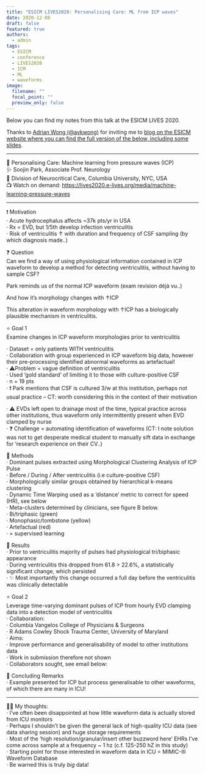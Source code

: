 ```yaml
---
title: "ESICM LIVES2020: Personalising Care: ML from ICP waves"
date: 2020-12-08
draft: false
featured: true
authors:
  - admin
tags:
  - ESICM
  - conference
  - LIVES2020
  - ICM
  - ML
  - waveforms
image:
  filename: ""
  focal_point: ""
  preview_only: false
---
```

Below you can find my notes from this talk at the ESICM LIVES 2020.  

Thanks to [Adrian Wong (@avkwong)](https://twitter.com/avkwong) for inviting me to [blog on the ESICM website where you can find the full version of the below, including some slides](https://www.esicm.org/blog/?p=3072).

---

💬 Personalising Care: Machine learning from pressure waves (ICP)  
🩺 Soojin Park, Associate Prof. Neurology  
🏥 Division of Neurocritical Care, Columbia University, NYC, USA  
📺 Watch on demand: https://lives2020.e-lives.org/media/machine-learning-pressure-waves  

---

❗ Motivation  
· Acute hydrocephalus affects ~37k pts/yr in USA  
· Rx = EVD, but 1/5th develop infection ventriculitis  
· Risk of ventriculitis ↑ with duration and frequency of CSF sampling (by which diagnosis made..)  

❓ Question  
Can we find a way of using physiological information contained in ICP waveform to develop a method for detecting ventriculitis, without having to sample CSF?

Park reminds us of the normal ICP waveform (exam revision déjà vu..)  

 And how it’s morphology changes with ↑ICP  

This alteration in waveform morphology with ↑ICP has a biologically plausible mechanism in ventriculitis.  

 ⭐ Goal 1  
Examine changes in ICP waveform morphologies prior to ventriculitis  

· Dataset = only patients WITH ventriculitis  
· Collaboration with group experienced in ICP waveform big data, however their pre-processing identified abnormal waveforms as artefactual!  
· ⚠Problem = vague definition of ventriculitis  
· Used ‘gold standard’ of limiting it to those with culture-positive CSF  
· n = 19 pts  
· ❗ Park mentions that CSF is cultured 3/w at this institution, perhaps not usual practice – CT: worth considering this in the context of their motivation  

· ⚠ EVDs left open to drainage most of the time, typical practice across other institutions, thus waveform only intermittently present when EVD clamped by nurse  
· ❓ Challenge = automating identification of waveforms (CT: I note solution was not to get desperate medical student to manually sift data in exchange for ‘research experience on their CV..)  

🔧 Methods  
· Dominant pulses extracted using Morphological Clustering Analysis of ICP Pulse  
· Before / During / After ventriculitis (i.e culture-positive CSF)  
· Morphologically similar groups obtained by hierarchical k-means clustering  
· Dynamic Time Warping used as a ‘distance’ metric to correct for speed (HR), see below  
· Meta-clusters determined by clinicians, see figure B below.  
· Bi/triphasic (green)  
· Monophasic/tombstone (yellow)  
· Artefactual (red)  
· = supervised learning  

📜 Results  
· Prior to ventriculitis majority of pulses had physiological tri/biphasic appearance  
· During ventriculitis this dropped from 61.8 > 22.6%, a statistically significant change, which persisted  
· ✨ Most importantly this change occurred a full day before the ventriculitis was clinically detectable  

  ⭐ Goal 2  
Leverage time-varying dominant pulses of ICP from hourly EVD clamping data into a detection model of ventriculitis  
· Collaboration:  
· Columbia Vangelos College of Physicians & Surgeons  
· R Adams Cowley Shock Trauma Center, University of Maryland  
· Aims:  
· Improve performance and generalisability of model to other institutions data  
· Work in submission therefore not shown  
· Collaborators sought, see email below:  

 🚩 Concluding Remarks  
· Example presented for ICP but process generalisable to other waveforms, of which there are many in ICU!  

---

🙋‍♂️ My thoughts:  
· I’ve often been disappointed at how little waveform data is actually stored from ICU monitors  
· Perhaps I shouldn’t be given the general lack of high-quality ICU data (see data sharing session) and huge storage requirements  
· Most of the ‘high resolution/granular/insert other buzzword here’ EHRs I’ve come across sample at a frequency ~ 1 hz (c.f. 125-250 hZ in this study)  
· Starting point for those interested in waveform data in ICU = MIMIC-III Waveform Database  
· Be warned this is truly *big* data!
